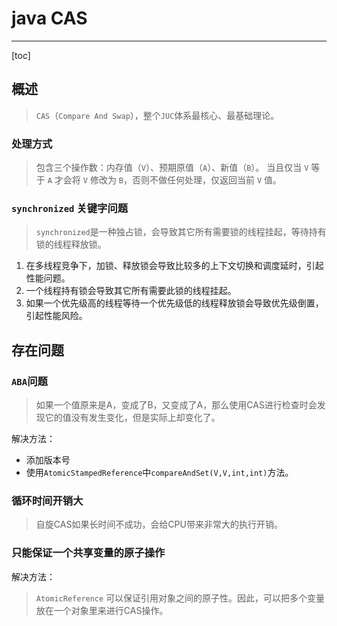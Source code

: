 # java CAS

---

[toc]

## 概述

> `CAS`（`Compare And Swap`），整个`JUC`体系最核心、最基础理论。

### 处理方式

> 包含三个操作数：内存值（`V`）、预期原值（`A`）、新值（`B`）。
> 当且仅当 `V` 等于 `A` 才会将 `V` 修改为 `B`，否则不做任何处理，仅返回当前 `V` 值。

### `synchronized` 关键字问题

> `synchronized`是一种独占锁，会导致其它所有需要锁的线程挂起，等待持有锁的线程释放锁。

1. 在多线程竞争下，加锁、释放锁会导致比较多的上下文切换和调度延时，引起性能问题。
1. 一个线程持有锁会导致其它所有需要此锁的线程挂起。
1. 如果一个优先级高的线程等待一个优先级低的线程释放锁会导致优先级倒置，引起性能风险。

## 存在问题

### `ABA`问题

> 如果一个值原来是A，变成了B，又变成了A，那么使用CAS进行检查时会发现它的值没有发生变化，但是实际上却变化了。

解决方法：

- 添加版本号
- 使用`AtomicStampedReference`中`compareAndSet(V,V,int,int)`方法。

### 循环时间开销大

> 自旋CAS如果长时间不成功，会给CPU带来非常大的执行开销。

### 只能保证一个共享变量的原子操作

解决方法：

> `AtomicReference` 可以保证引用对象之间的原子性。因此，可以把多个变量放在一个对象里来进行CAS操作。
